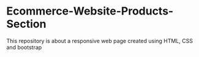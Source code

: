 # Ecommerce-Website-Products-Section
This repository is about a responsive web page created using HTML, CSS and bootstrap
